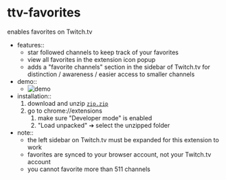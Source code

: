 # ttv-favorites

enables favorites on Twitch.tv

- features::
	- star followed channels to keep track of your favorites
	- view all favorites in the extension icon popup
	- adds a "favorite channels" section in the sidebar of Twitch.tv for distinction / awareness / easier access to smaller channels
- demo::
	- ![demo](./images/demo.gif)
- installation::
	1. download and unzip [`zip.zip`](https://github.com/jc9108/ttv-favorites/raw/main/zip.zip)
	2. go to chrome://extensions
		1. make sure "Developer mode" is enabled
		2. "Load unpacked" ➔ select the unzipped folder
- note::
	- the left sidebar on Twitch.tv must be expanded for this extension to work
	- favorites are synced to your browser account, not your Twitch.tv account
	- you cannot favorite more than 511 channels
